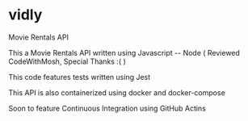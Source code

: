 # vidly
Movie Rentals API 

This a Movie Rentals API written using Javascript -- Node   ( Reviewed CodeWithMosh, Special Thanks :( )

This code features tests written using Jest 

This API  is also containerized using docker and docker-compose 

Soon to feature Continuous Integration using GitHub Actins 

